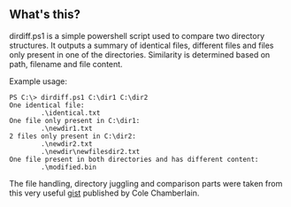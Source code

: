 ## What's this?

dirdiff.ps1 is a simple powershell script used to compare two directory structures. It outputs a summary of identical files, different files and files only present in one of the directories. Similarity is determined based on path, filename and file content.

Example usage:
```
PS C:\> dirdiff.ps1 C:\dir1 C:\dir2
One identical file:
        .\identical.txt
One file only present in C:\dir1:
        .\newdir1.txt
2 files only present in C:\dir2:
        .\newdir2.txt
        .\newdir\newfilesdir2.txt
One file present in both directories and has different content:
        .\modified.bin
```

The file handling, directory juggling and comparison parts were taken from this very useful [gist](https://gist.github.com/cchamberlain/883959151aa1162e73f1) published by Cole Chamberlain.
